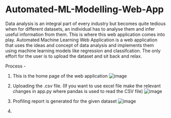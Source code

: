 # Automated-ML-Modelling-Web-App
Data analysis is an integral part of every industry but becomes quite tedious when for different datasets, an individual has to analyse them and infer useful information from them. This is where this web application comes into play. Automated Machine Learning Web Application is a web application that uses the ideas and concept of data analysis and implements them using machine learning models like regression and classifcation. The only effort for the user is to upload the dataset and sit back and relax. 

Process - 
1. This is the home page of the web application
![image](https://github.com/anujnaruka02/Automated-ML-Modelling-Web-App/assets/73575537/56e37096-6f12-4dd5-b68e-0cfe983f921a)

2. Uploading the .csv file. (If you want to use excel file make the relevant changes in app.py where pandas is used to read the CSV file)
![image](https://github.com/anujnaruka02/Automated-ML-Modelling-Web-App/assets/73575537/c67be7e1-3b61-48bc-8a91-31263315476e)

3. Profiling report is generated for the given dataset
![image](https://github.com/anujnaruka02/Automated-ML-Modelling-Web-App/assets/73575537/e03a19ab-d3f6-43da-8dc9-1aac73214390)

4. 
